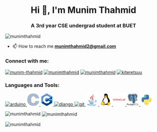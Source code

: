 <h1 align="center">Hi 👋, I'm Munim Thahmid</h1>
<h3 align="center">A 3rd year CSE undergrad student at BUET</h3>

<p align="left"> <img src="https://komarev.com/ghpvc/?username=munimthahmid&label=Profile%20views&color=0e75b6&style=for-the-badge" alt="munimthahmid" /> </p>

- 📫 How to reach me **munimthahmid2@gmail.com**

<h3 align="left">Connect with me:</h3>
<p align="left">
<a href="https://linkedin.com/in/munim-thahmid" target="blank"><img align="center" src="https://raw.githubusercontent.com/rahuldkjain/github-profile-readme-generator/master/src/images/icons/Social/linked-in-alt.svg" alt="munim-thahmid" height="30" width="40" /></a>
<a href="https://fb.com/munimthahmid" target="blank"><img align="center" src="https://raw.githubusercontent.com/rahuldkjain/github-profile-readme-generator/master/src/images/icons/Social/facebook.svg" alt="munimthahmid" height="30" width="40" /></a>
<a href="https://instagram.com/munimthahmid" target="blank"><img align="center" src="https://raw.githubusercontent.com/rahuldkjain/github-profile-readme-generator/master/src/images/icons/Social/instagram.svg" alt="munimthahmid" height="30" width="40" /></a>
<a href="https://codeforces.com/profile/kiteretsuu" target="blank"><img align="center" src="https://raw.githubusercontent.com/rahuldkjain/github-profile-readme-generator/master/src/images/icons/Social/codeforces.svg" alt="kiteretsuu" height="30" width="40" /></a>
</p>

<h3 align="left">Languages and Tools:</h3>
<p align="left"> <a href="https://www.arduino.cc/" target="_blank" rel="noreferrer"> <img src="https://cdn.worldvectorlogo.com/logos/arduino-1.svg" alt="arduino" width="40" height="40"/> </a> <a href="https://www.cprogramming.com/" target="_blank" rel="noreferrer"> <img src="https://raw.githubusercontent.com/devicons/devicon/master/icons/c/c-original.svg" alt="c" width="40" height="40"/> </a> <a href="https://www.w3schools.com/cpp/" target="_blank" rel="noreferrer"> <img src="https://raw.githubusercontent.com/devicons/devicon/master/icons/cplusplus/cplusplus-original.svg" alt="cplusplus" width="40" height="40"/> </a> <a href="https://www.djangoproject.com/" target="_blank" rel="noreferrer"> <img src="https://cdn.worldvectorlogo.com/logos/django.svg" alt="django" width="40" height="40"/> </a> <a href="https://git-scm.com/" target="_blank" rel="noreferrer"> <img src="https://www.vectorlogo.zone/logos/git-scm/git-scm-icon.svg" alt="git" width="40" height="40"/> </a> <a href="https://www.java.com" target="_blank" rel="noreferrer"> <img src="https://raw.githubusercontent.com/devicons/devicon/master/icons/java/java-original.svg" alt="java" width="40" height="40"/> </a> <a href="https://www.linux.org/" target="_blank" rel="noreferrer"> <img src="https://raw.githubusercontent.com/devicons/devicon/master/icons/linux/linux-original.svg" alt="linux" width="40" height="40"/> </a> <a href="https://www.oracle.com/" target="_blank" rel="noreferrer"> <img src="https://raw.githubusercontent.com/devicons/devicon/master/icons/oracle/oracle-original.svg" alt="oracle" width="40" height="40"/> </a> <a href="https://www.postgresql.org" target="_blank" rel="noreferrer"> <img src="https://raw.githubusercontent.com/devicons/devicon/master/icons/postgresql/postgresql-original-wordmark.svg" alt="postgresql" width="40" height="40"/> </a> <a href="https://www.python.org" target="_blank" rel="noreferrer"> <img src="https://raw.githubusercontent.com/devicons/devicon/master/icons/python/python-original.svg" alt="python" width="40" height="40"/> </a> </p>

<p><img align="left" src="https://github-readme-stats.vercel.app/api/top-langs?username=munimthahmid&show_icons=true&locale=en&layout=compact" alt="munimthahmid" /></p>

<p>&nbsp;<img align="center" src="https://github-readme-stats.vercel.app/api?username=munimthahmid&show_icons=true&locale=en" alt="munimthahmid" /></p>

<p><img align="center" src="https://github-readme-streak-stats.herokuapp.com/?user=munimthahmid&" alt="munimthahmid" /></p>

